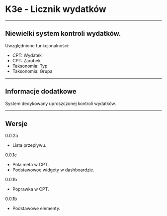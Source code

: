 
# K3e - Licznik wydatków

------------------
Niewielki system kontroli wydatków.
------------------
Uwzględnione funkcjonalności:

* CPT: Wydatek
* CPT: Zarobek
* Taksonomia: Typ
* Taksonomia: Grupa

------------------
## Informacje dodatkowe

System dedykowany uproszczonej kontroli wydatków.

------------------
## Wersje
0.0.2a
- Lista przepływu.

0.0.1c
- Pola meta w CPT.
- Podstawowoe widgety w dashboardzie.

0.0.1b
- Poprawka w CPT.

0.0.1b
- Podstawowe elementy.